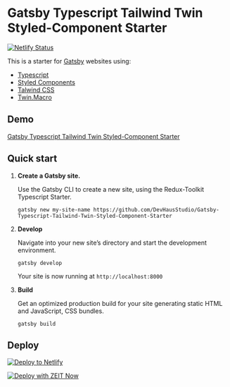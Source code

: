 # Gatsby Typescript Tailwind Twin Styled-Component Starter

[![Netlify Status](https://api.netlify.com/api/v1/badges/f3a1349e-ba39-4c41-a9e9-a5714ccd4f19/deploy-status)](https://app.netlify.com/sites/gatsby-typescript-tailwind-twin-styled-component-starter/deploys)

This is a starter for [Gatsby](https://www.gatsbyjs.org/) websites using: 
- [Typescript](https://www.typescriptlang.org/)
- [Styled Components](https://styled-components.com/)
- [Talwind CSS](https://tailwindcss.com/)
- [Twin.Macro](https://github.com/ben-rogerson/twin.macro)

## Demo

[Gatsby Typescript Tailwind Twin Styled-Component Starter](https://gatsby-typescript-tailwind-twin-styled-component-starter.netlify.app/)

## Quick start

1.  **Create a Gatsby site.**

    Use the Gatsby CLI to create a new site, using the Redux-Toolkit Typescript Starter.

    ```shell
    gatsby new my-site-name https://github.com/DevHausStudio/Gatsby-Typescript-Tailwind-Twin-Styled-Component-Starter
    ```

2.  **Develop**

    Navigate into your new site’s directory and start the development environment.

    ```shell
    gatsby develop
    ```

    Your site is now running at `http://localhost:8000`

3.  **Build**

    Get an optimized production build for your site generating static HTML and JavaScript, CSS bundles.

    ```shell
    gatsby build
    ```

## Deploy

[![Deploy to Netlify](https://www.netlify.com/img/deploy/button.svg)](https://app.netlify.com/start/deploy?repository=https://github.com/DevHausStudio/Gatsby-Typescript-Tailwind-Twin-Styled-Component-Starter)

[![Deploy with ZEIT Now](https://zeit.co/button)](https://zeit.co/import/project?template=https://github.com/DevHausStudio/Gatsby-Typescript-Tailwind-Twin-Styled-Component-Starter)
